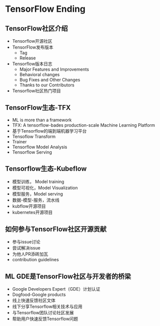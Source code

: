 # TensorFlow Ending



## TensorFlow社区介绍
- Tensorflow开源社区
- TensorFlow发布版本
    - Tag
    - Release
- Tensorflow版本日志
    - Major Features and Improvements
    - Behavioral changes
    - Bug Fixes and Other Changes
    - Thanks to our Contributors
- Tensorflow社区热门项目
	
## TensorFlow生态-TFX
- ML is more than a framework
- TFX: A tensorflow-bades production-scale Machine Learning Platform
- 基于Tensorflow的端到端机器学习平台
- Tensoflow Transform
- Trainer
- Tensorflow Model Analysis
- Tensorflow Serving
	
## Tensorflow生态-Kubeflow
- 模型训练， Model training
- 模型可视化，Model Visualization
- 模型服务，Model serving
- 数据-模型-服务，流水线
- kubflow开源项目
- kubernetes开源项目
	
## 如何参与TensorFlow社区开源贡献
- 参与issue讨论
- 尝试解决issue
- 为他人PR添砖加瓦
- contribution guidelines
	
## ML GDE是TensorFlow社区与开发者的桥梁
- Google Developers Expert（GDE）计划认证
- Dogfood-Google products
- 线上快速反馈社区文体
- 线下分享Tensorflow相关技术与应用
- 与Tensorflow团队讨论社区发展
- 帮助用户快速反馈Tensorflow问题


















